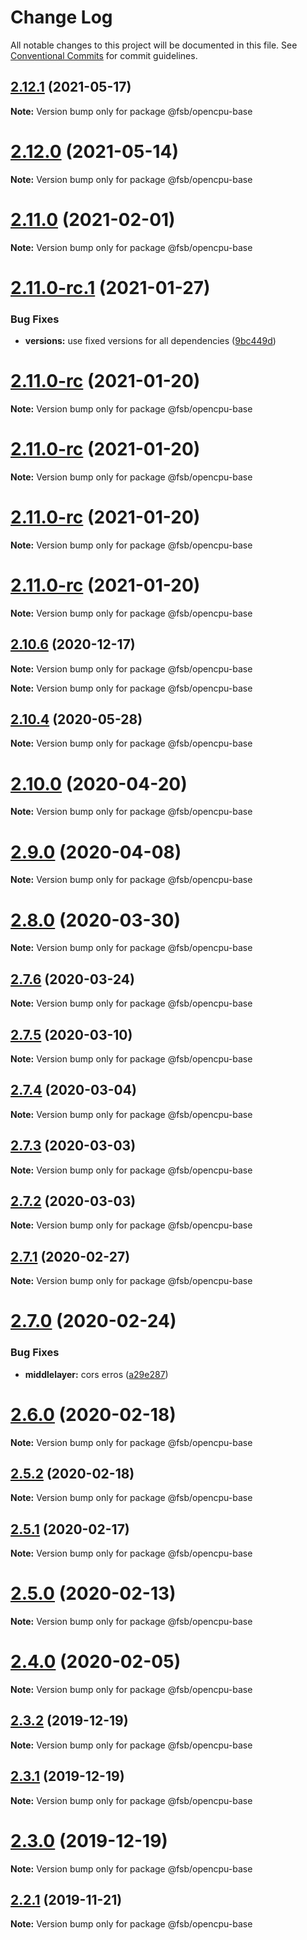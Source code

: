 # Change Log

All notable changes to this project will be documented in this file.
See [Conventional Commits](https://conventionalcommits.org) for commit guidelines.

## [2.12.1](https://github.com/technologiestiftung/flusshygiene-opencpu-base/compare/v2.12.0...v2.12.1) (2021-05-17)

**Note:** Version bump only for package @fsb/opencpu-base





# [2.12.0](https://github.com/technologiestiftung/flusshygiene-opencpu-base/compare/v2.11.0...v2.12.0) (2021-05-14)

**Note:** Version bump only for package @fsb/opencpu-base





# [2.11.0](https://github.com/technologiestiftung/flusshygiene-opencpu-base/compare/v2.11.0-rc.1...v2.11.0) (2021-02-01)

**Note:** Version bump only for package @fsb/opencpu-base





# [2.11.0-rc.1](https://github.com/technologiestiftung/flusshygiene-opencpu-base/compare/v2.11.0-rc...v2.11.0-rc.1) (2021-01-27)


### Bug Fixes

* **versions:** use fixed versions for all dependencies ([9bc449d](https://github.com/technologiestiftung/flusshygiene-opencpu-base/commit/9bc449d73a42668da43552f0562b8987aed5a8fd))





# [2.11.0-rc](https://github.com/technologiestiftung/flusshygiene-opencpu-base/compare/v2.10.6...v2.11.0-rc) (2021-01-20)

**Note:** Version bump only for package @fsb/opencpu-base





# [2.11.0-rc](https://github.com/technologiestiftung/flusshygiene-opencpu-base/compare/v2.10.6...v2.11.0-rc) (2021-01-20)

**Note:** Version bump only for package @fsb/opencpu-base





# [2.11.0-rc](https://github.com/technologiestiftung/flusshygiene-opencpu-base/compare/v2.10.6...v2.11.0-rc) (2021-01-20)

**Note:** Version bump only for package @fsb/opencpu-base





# [2.11.0-rc](https://github.com/technologiestiftung/flusshygiene-opencpu-base/compare/v2.10.6...v2.11.0-rc) (2021-01-20)

**Note:** Version bump only for package @fsb/opencpu-base





## [2.10.6](https://github.com/technologiestiftung/flusshygiene-opencpu-base/compare/v2.10.5...v2.10.6) (2020-12-17)

**Note:** Version bump only for package @fsb/opencpu-base







**Note:** Version bump only for package @fsb/opencpu-base





## [2.10.4](https://github.com/technologiestiftung/flusshygiene-opencpu-base/compare/v2.10.0...v2.10.4) (2020-05-28)

**Note:** Version bump only for package @fsb/opencpu-base





# [2.10.0](https://github.com/technologiestiftung/flusshygiene-opencpu-base/compare/v2.9.0...v2.10.0) (2020-04-20)

**Note:** Version bump only for package @fsb/opencpu-base





# [2.9.0](https://github.com/technologiestiftung/flusshygiene-opencpu-base/compare/v2.8.0...v2.9.0) (2020-04-08)

**Note:** Version bump only for package @fsb/opencpu-base





# [2.8.0](https://github.com/technologiestiftung/flusshygiene-opencpu-base/compare/v2.7.6...v2.8.0) (2020-03-30)

**Note:** Version bump only for package @fsb/opencpu-base





## [2.7.6](https://github.com/technologiestiftung/flusshygiene-opencpu-base/compare/v2.7.5...v2.7.6) (2020-03-24)

**Note:** Version bump only for package @fsb/opencpu-base





## [2.7.5](https://github.com/technologiestiftung/flusshygiene-opencpu-base/compare/v2.7.4...v2.7.5) (2020-03-10)

**Note:** Version bump only for package @fsb/opencpu-base





## [2.7.4](https://github.com/technologiestiftung/flusshygiene-opencpu-base/compare/v2.7.3...v2.7.4) (2020-03-04)

**Note:** Version bump only for package @fsb/opencpu-base





## [2.7.3](https://github.com/technologiestiftung/flusshygiene-opencpu-base/compare/v2.7.1...v2.7.3) (2020-03-03)

**Note:** Version bump only for package @fsb/opencpu-base





## [2.7.2](https://github.com/technologiestiftung/flusshygiene-opencpu-base/compare/v2.7.1...v2.7.2) (2020-03-03)

**Note:** Version bump only for package @fsb/opencpu-base





## [2.7.1](https://github.com/technologiestiftung/flusshygiene-opencpu-base/compare/v2.7.0...v2.7.1) (2020-02-27)

**Note:** Version bump only for package @fsb/opencpu-base





# [2.7.0](https://github.com/technologiestiftung/flusshygiene-opencpu-base/compare/v2.6.0...v2.7.0) (2020-02-24)


### Bug Fixes

* **middlelayer:** cors erros ([a29e287](https://github.com/technologiestiftung/flusshygiene-opencpu-base/commit/a29e2875ec19c7f7c5957317ec582bc3df505055))





# [2.6.0](https://github.com/technologiestiftung/flusshygiene-opencpu-base/compare/v2.5.2...v2.6.0) (2020-02-18)

**Note:** Version bump only for package @fsb/opencpu-base





## [2.5.2](https://github.com/technologiestiftung/flusshygiene-opencpu-base/compare/v2.5.1...v2.5.2) (2020-02-18)

**Note:** Version bump only for package @fsb/opencpu-base





## [2.5.1](https://github.com/technologiestiftung/flusshygiene-opencpu-base/compare/v2.5.0...v2.5.1) (2020-02-17)

**Note:** Version bump only for package @fsb/opencpu-base





# [2.5.0](https://github.com/technologiestiftung/flusshygiene-opencpu-base/compare/v2.4.0...v2.5.0) (2020-02-13)

**Note:** Version bump only for package @fsb/opencpu-base





# [2.4.0](https://github.com/technologiestiftung/flusshygiene-opencpu-base/compare/v2.3.2...v2.4.0) (2020-02-05)

**Note:** Version bump only for package @fsb/opencpu-base





## [2.3.2](https://github.com/technologiestiftung/flusshygiene-opencpu-base/compare/v2.3.1...v2.3.2) (2019-12-19)

**Note:** Version bump only for package @fsb/opencpu-base





## [2.3.1](https://github.com/technologiestiftung/flusshygiene-opencpu-base/compare/v2.3.0...v2.3.1) (2019-12-19)

**Note:** Version bump only for package @fsb/opencpu-base





# [2.3.0](https://github.com/technologiestiftung/flusshygiene-opencpu-base/compare/v2.2.1...v2.3.0) (2019-12-19)

**Note:** Version bump only for package @fsb/opencpu-base





## [2.2.1](https://github.com/technologiestiftung/flusshygiene-opencpu-base/compare/v2.2.0...v2.2.1) (2019-11-21)

**Note:** Version bump only for package @fsb/opencpu-base

